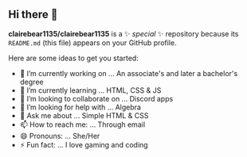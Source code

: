 ## Hi there 👋

**clairebear1135/clairebear1135** is a ✨ _special_ ✨ repository because its `README.md` (this file) appears on your GitHub profile.

Here are some ideas to get you started:

- 🔭 I’m currently working on ... An associate's and later a bachelor's degree
- 🌱 I’m currently learning ... HTML, CSS & JS
- 👯 I’m looking to collaborate on ... Discord apps
- 🤔 I’m looking for help with ... Algebra
- 💬 Ask me about ... Simple HTML & CSS
- 📫 How to reach me: ... Through email
- 😄 Pronouns: ... She/Her
- ⚡ Fun fact: ... I love gaming and coding
